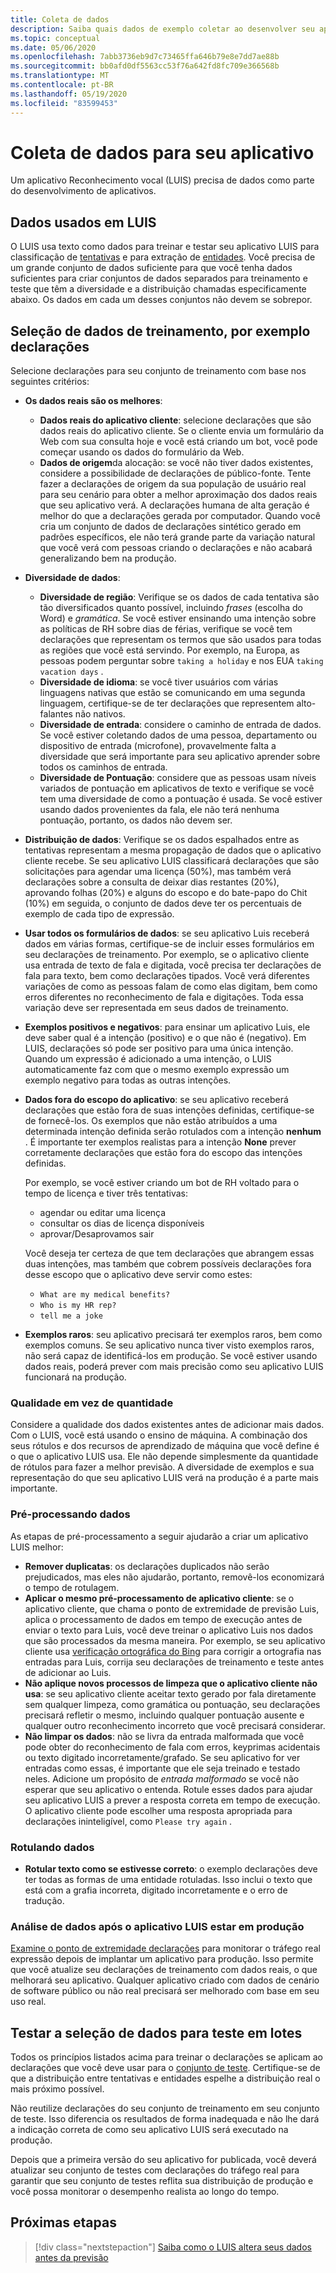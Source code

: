 ```yaml
---
title: Coleta de dados
description: Saiba quais dados de exemplo coletar ao desenvolver seu aplicativo
ms.topic: conceptual
ms.date: 05/06/2020
ms.openlocfilehash: 7abb3736eb9d7c73465ffa646b79e8e7dd7ae88b
ms.sourcegitcommit: bb0afd0df5563cc53f76a642fd8fc709e366568b
ms.translationtype: MT
ms.contentlocale: pt-BR
ms.lasthandoff: 05/19/2020
ms.locfileid: "83599453"
---
```

# <a name="data-collection-for-your-app"></a>Coleta de dados para seu aplicativo

Um aplicativo Reconhecimento vocal (LUIS) precisa de dados como parte do desenvolvimento de aplicativos.

## <a name="data-used-in-luis"></a>Dados usados em LUIS

O LUIS usa texto como dados para treinar e testar seu aplicativo LUIS para classificação de [tentativas](luis-concept-intent.md) e para extração de [entidades](luis-concept-entity-types.md). Você precisa de um grande conjunto de dados suficiente para que você tenha dados suficientes para criar conjuntos de dados separados para treinamento e teste que têm a diversidade e a distribuição chamadas especificamente abaixo.  Os dados em cada um desses conjuntos não devem se sobrepor.

## <a name="training-data-selection-for-example-utterances"></a>Seleção de dados de treinamento, por exemplo declarações

Selecione declarações para seu conjunto de treinamento com base nos seguintes critérios:

* **Os dados reais são os melhores**:
    * **Dados reais do aplicativo cliente**: selecione declarações que são dados reais do aplicativo cliente.  Se o cliente envia um formulário da Web com sua consulta hoje e você está criando um bot, você pode começar usando os dados do formulário da Web.
    * **Dados de origem**da alocação: se você não tiver dados existentes, considere a possibilidade de declarações de público-fonte.  Tente fazer a declarações de origem da sua população de usuário real para seu cenário para obter a melhor aproximação dos dados reais que seu aplicativo verá. A declarações humana de alta geração é melhor do que a declarações gerada por computador.  Quando você cria um conjunto de dados de declarações sintético gerado em padrões específicos, ele não terá grande parte da variação natural que você verá com pessoas criando o declarações e não acabará generalizando bem na produção.
* **Diversidade de dados**:
    * **Diversidade de região**: Verifique se os dados de cada tentativa são tão diversificados quanto possível, incluindo _frases_ (escolha do Word) e _gramática_.  Se você estiver ensinando uma intenção sobre as políticas de RH sobre dias de férias, verifique se você tem declarações que representam os termos que são usados para todas as regiões que você está servindo.  Por exemplo, na Europa, as pessoas podem perguntar sobre `taking a holiday` e nos EUA `taking vacation days` .
    * **Diversidade de idioma**: se você tiver usuários com várias linguagens nativas que estão se comunicando em uma segunda linguagem, certifique-se de ter declarações que representem alto-falantes não nativos.
    * **Diversidade de entrada**: considere o caminho de entrada de dados. Se você estiver coletando dados de uma pessoa, departamento ou dispositivo de entrada (microfone), provavelmente falta a diversidade que será importante para seu aplicativo aprender sobre todos os caminhos de entrada.
    * **Diversidade de Pontuação**: considere que as pessoas usam níveis variados de pontuação em aplicativos de texto e verifique se você tem uma diversidade de como a pontuação é usada. Se você estiver usando dados provenientes da fala, ele não terá nenhuma pontuação, portanto, os dados não devem ser.
* **Distribuição de dados**: Verifique se os dados espalhados entre as tentativas representam a mesma propagação de dados que o aplicativo cliente recebe. Se seu aplicativo LUIS classificará declarações que são solicitações para agendar uma licença (50%), mas também verá declarações sobre a consulta de deixar dias restantes (20%), aprovando folhas (20%) e alguns do escopo e do bate-papo do Chit (10%) em seguida, o conjunto de dados deve ter os percentuais de exemplo de cada tipo de expressão.
* **Usar todos os formulários de dados**: se seu aplicativo Luis receberá dados em várias formas, certifique-se de incluir esses formulários em seu declarações de treinamento. Por exemplo, se o aplicativo cliente usa entrada de texto de fala e digitada, você precisa ter declarações de fala para texto, bem como declarações tipados.  Você verá diferentes variações de como as pessoas falam de como elas digitam, bem como erros diferentes no reconhecimento de fala e digitações.  Toda essa variação deve ser representada em seus dados de treinamento.
* **Exemplos positivos e negativos**: para ensinar um aplicativo Luis, ele deve saber qual é a intenção (positivo) e o que não é (negativo). Em LUIS, declarações só pode ser positivo para uma única intenção. Quando um expressão é adicionado a uma intenção, o LUIS automaticamente faz com que o mesmo exemplo expressão um exemplo negativo para todas as outras intenções.
* **Dados fora do escopo do aplicativo**: se seu aplicativo receberá declarações que estão fora de suas intenções definidas, certifique-se de fornecê-los. Os exemplos que não estão atribuídos a uma determinada intenção definida serão rotulados com a intenção **nenhum** .  É importante ter exemplos realistas para a intenção **None** prever corretamente declarações que estão fora do escopo das intenções definidas.

    Por exemplo, se você estiver criando um bot de RH voltado para o tempo de licença e tiver três tentativas:
    * agendar ou editar uma licença
    * consultar os dias de licença disponíveis
    * aprovar/Desaprovamos sair

    Você deseja ter certeza de que tem declarações que abrangem essas duas intenções, mas também que cobrem possíveis declarações fora desse escopo que o aplicativo deve servir como estes:
    * `What are my medical benefits?`
    * `Who is my HR rep?`
    * `tell me a joke`
* **Exemplos raros**: seu aplicativo precisará ter exemplos raros, bem como exemplos comuns.  Se seu aplicativo nunca tiver visto exemplos raros, não será capaz de identificá-los em produção. Se você estiver usando dados reais, poderá prever com mais precisão como seu aplicativo LUIS funcionará na produção.

### <a name="quality-instead-of-quantity"></a>Qualidade em vez de quantidade

Considere a qualidade dos dados existentes antes de adicionar mais dados.  Com o LUIS, você está usando o ensino de máquina.  A combinação dos seus rótulos e dos recursos de aprendizado de máquina que você define é o que o aplicativo LUIS usa.  Ele não depende simplesmente da quantidade de rótulos para fazer a melhor previsão.  A diversidade de exemplos e sua representação do que seu aplicativo LUIS verá na produção é a parte mais importante.

### <a name="preprocessing-data"></a>Pré-processando dados

As etapas de pré-processamento a seguir ajudarão a criar um aplicativo LUIS melhor:

* **Remover duplicatas**: os declarações duplicados não serão prejudicados, mas eles não ajudarão, portanto, removê-los economizará o tempo de rotulagem.
* **Aplicar o mesmo pré-processamento de aplicativo cliente**: se o aplicativo cliente, que chama o ponto de extremidade de previsão Luis, aplica o processamento de dados em tempo de execução antes de enviar o texto para Luis, você deve treinar o aplicativo Luis nos dados que são processados da mesma maneira. Por exemplo, se seu aplicativo cliente usa [verificação ortográfica do Bing](../bing-spell-check/overview.md) para corrigir a ortografia nas entradas para Luis, corrija seu declarações de treinamento e teste antes de adicionar ao Luis.
* **Não aplique novos processos de limpeza que o aplicativo cliente não usa**: se seu aplicativo cliente aceitar texto gerado por fala diretamente sem qualquer limpeza, como gramática ou pontuação, seu declarações precisará refletir o mesmo, incluindo qualquer pontuação ausente e qualquer outro reconhecimento incorreto que você precisará considerar.
* **Não limpar os dados**: não se livra da entrada malformada que você pode obter do reconhecimento de fala com erros, keyprimas acidentais ou texto digitado incorretamente/grafado. Se seu aplicativo for ver entradas como essas, é importante que ele seja treinado e testado neles. Adicione um propósito de _entrada malformado_ se você não esperar que seu aplicativo o entenda. Rotule esses dados para ajudar seu aplicativo LUIS a prever a resposta correta em tempo de execução. O aplicativo cliente pode escolher uma resposta apropriada para declarações ininteligível, como `Please try again` .

### <a name="labeling-data"></a>Rotulando dados

* **Rotular texto como se estivesse correto**: o exemplo declarações deve ter todas as formas de uma entidade rotuladas. Isso inclui o texto que está com a grafia incorreta, digitado incorretamente e o erro de tradução.

### <a name="data-review-after-luis-app-is-in-production"></a>Análise de dados após o aplicativo LUIS estar em produção

[Examine o ponto de extremidade declarações](luis-concept-review-endpoint-utterances.md) para monitorar o tráfego real expressão depois de implantar um aplicativo para produção.  Isso permite que você atualize seu declarações de treinamento com dados reais, o que melhorará seu aplicativo. Qualquer aplicativo criado com dados de cenário de software público ou não real precisará ser melhorado com base em seu uso real.

## <a name="test-data-selection-for-batch-testing"></a>Testar a seleção de dados para teste em lotes

Todos os princípios listados acima para treinar o declarações se aplicam ao declarações que você deve usar para o [conjunto de teste](luis-concept-batch-test.md). Certifique-se de que a distribuição entre tentativas e entidades espelhe a distribuição real o mais próximo possível.

Não reutilize declarações do seu conjunto de treinamento em seu conjunto de teste. Isso diferencia os resultados de forma inadequada e não lhe dará a indicação correta de como seu aplicativo LUIS será executado na produção.

Depois que a primeira versão do seu aplicativo for publicada, você deverá atualizar seu conjunto de testes com declarações do tráfego real para garantir que seu conjunto de testes reflita sua distribuição de produção e você possa monitorar o desempenho realista ao longo do tempo.

## <a name="next-steps"></a>Próximas etapas

> [!div class="nextstepaction"]
> [Saiba como o LUIS altera seus dados antes da previsão](luis-concept-data-alteration.md)
